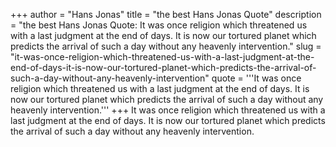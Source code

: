 +++
author = "Hans Jonas"
title = "the best Hans Jonas Quote"
description = "the best Hans Jonas Quote: It was once religion which threatened us with a last judgment at the end of days. It is now our tortured planet which predicts the arrival of such a day without any heavenly intervention."
slug = "it-was-once-religion-which-threatened-us-with-a-last-judgment-at-the-end-of-days-it-is-now-our-tortured-planet-which-predicts-the-arrival-of-such-a-day-without-any-heavenly-intervention"
quote = '''It was once religion which threatened us with a last judgment at the end of days. It is now our tortured planet which predicts the arrival of such a day without any heavenly intervention.'''
+++
It was once religion which threatened us with a last judgment at the end of days. It is now our tortured planet which predicts the arrival of such a day without any heavenly intervention.
